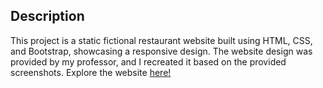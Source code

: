 ## Description
This project is a static fictional restaurant website built using HTML, CSS, and Bootstrap, showcasing a responsive design. The website design was provided by my professor, and I recreated it based on the provided screenshots. Explore the website [here!](https://er-hiba.github.io/Fictional-Restaurant-Website/)
